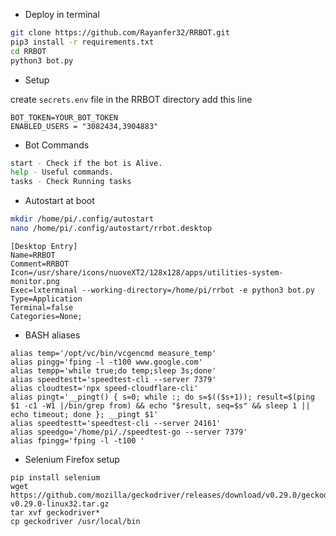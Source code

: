 * Deploy in terminal
```sh
git clone https://github.com/Rayanfer32/RRBOT.git
pip3 install -r requirements.txt
cd RRBOT
python3 bot.py
```

* Setup

create `secrets.env` file in the RRBOT directory
add this line 
```env
BOT_TOKEN=YOUR_BOT_TOKEN
ENABLED_USERS = "3082434,3904883"
```

* Bot Commands
```bash
start - Check if the bot is Alive.
help - Useful commands.
tasks - Check Running tasks
```

* Autostart at boot
```sh
mkdir /home/pi/.config/autostart
nano /home/pi/.config/autostart/rrbot.desktop
```

```desktop
[Desktop Entry]
Name=RRBOT
Comment=RRBOT
Icon=/usr/share/icons/nuoveXT2/128x128/apps/utilities-system-monitor.png
Exec=lxterminal --working-directory=/home/pi/rrbot -e python3 bot.py
Type=Application
Terminal=false
Categories=None;
```
* BASH aliases
```
alias temp='/opt/vc/bin/vcgencmd measure_temp'
alias pingg='fping -l -t100 www.google.com'
alias tempp='while true;do temp;sleep 3s;done'
alias speedtestt='speedtest-cli --server 7379'
alias cloudtest='npx speed-cloudflare-cli'
alias pingt='__pingt() { s=0; while :; do s=$(($s+1)); result=$(ping $1 -c1 -W1 |/bin/grep from) && echo "$result, seq=$s" && sleep 1 || echo timeout; done }; __pingt $1'
alias speedtestt='speedtest-cli --server 24161'
alias speedgo='/home/pi/./speedtest-go --server 7379'
alias fpingg='fping -l -t100 '
```

* Selenium Firefox setup
```
pip install selenium 
wget https://github.com/mozilla/geckodriver/releases/download/v0.29.0/geckodriver-v0.29.0-linux32.tar.gz
tar xvf geckodriver*
cp geckodriver /usr/local/bin
```